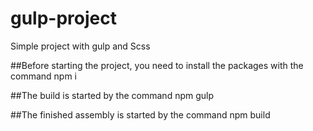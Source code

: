 # gulp-project

Simple project with gulp and Scss

##Before starting the project, you need to install the packages with the command
npm i

##The build is started by the command
npm gulp

##The finished assembly is started by the command
npm build
